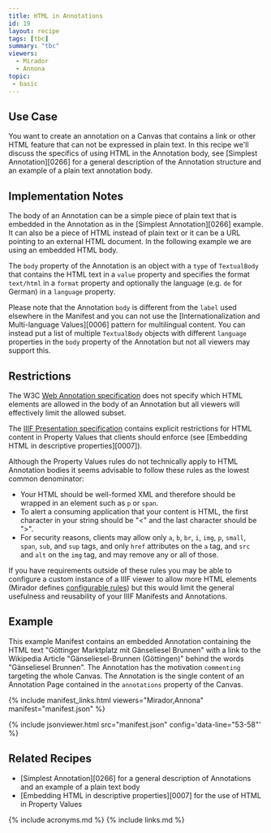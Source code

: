 ```yaml
---
title: HTML in Annotations
id: 19
layout: recipe
tags: [tbc]
summary: "tbc"
viewers:
  - Mirador
  - Annona
topic: 
 - basic
---
```


## Use Case

You want to create an annotation on a Canvas that contains a link or other HTML feature that can not be expressed in plain text. In this recipe we'll discuss the specifics of using HTML in the Annotation body, see [Simplest Annotation][0266] for a general description of the Annotation structure and an example of a plain text annotation body.

## Implementation Notes

The body of an Annotation can be a simple piece of plain text that is embedded in the Annotation as in the [Simplest Annotation][0266] example. It can also be a piece of HTML instead of plain text or it can be a URL pointing to an external HTML document. In the following example we are using an embedded HTML body.

The `body` property of the Annotation is an object with a `type` of `TextualBody` that contains the HTML text in a `value` property and specifies the format `text/html` in a `format` property and optionally the language (e.g. `de` for German) in a `language` property.

Please note that the Annotation `body` is different from the `label` used elsewhere in the Manifest and you can not use the [Internationalization and Multi-language Values][0006] pattern for multilingual content. You can instead put a list of multiple `TextualBody` objects with different `language` properties in the `body` property of the Annotation but not all viewers may support this.

## Restrictions

The W3C [Web Annotation specification](https://www.w3.org/TR/annotation-model/#embedded-textual-body) does not specify
which HTML elements are allowed in the body of an Annotation but all viewers will effectively limit the allowed subset. 

The [IIIF Presentation specification](https://iiif.io/api/presentation/3.0/#45-html-markup-in-property-values) contains explicit restrictions for HTML content in Property Values that clients should enforce (see [Embedding HTML in descriptive properties][0007]).

Although the Property Values rules do not technically apply to HTML Annotation bodies it seems advisable to follow these rules as the lowest common denominator:

* Your HTML should be well-formed XML and therefore should be wrapped in an element such as `p` or `span`.
* To alert a consuming application that your content is HTML, the first character in your string should be "<" and the last character should be ">".
* For security reasons, clients may allow only `a`, `b`, `br`, `i`, `img`, `p`, `small`, `span`, `sub`, and `sup` tags, and only `href` attributes on the `a` tag, and `src` and `alt` on the `img` tag, and may remove any or all of those.

If you have requirements outside of these rules you may be able to configure a custom instance of a IIIF viewer to allow more HTML elements (Mirador defines [configurable rules](https://github.com/ProjectMirador/mirador/blob/master/src/lib/htmlRules.js)) but this would limit the general usefulness and reusability of your IIIF Manifests and Annotations.

## Example

This example Manifest contains an embedded Annotation containing the HTML text "Göttinger Marktplatz mit Gänseliesel Brunnen" with a link to the Wikipedia Article "Gänseliesel-Brunnen (Göttingen)" behind the words "Gänseliesel Brunnen". The Annotation has the motivation `commenting` targeting the whole Canvas. The Annotation is the single content of an Annotation Page contained in the `annotations` property of the Canvas.

{% include manifest_links.html viewers="Mirador,Annona" manifest="manifest.json" %}

{% include jsonviewer.html src="manifest.json" config='data-line="53-58"' %}

## Related Recipes

* [Simplest Annotation][0266] for a general description of Annotations and an example of a plain text body
* [Embedding HTML in descriptive properties][0007] for the use of HTML in Property Values

{% include acronyms.md %}
{% include links.md %}

